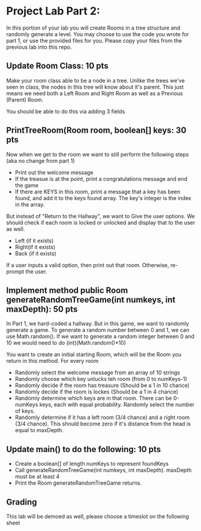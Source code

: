 # Project Lab Part 2:

In this portion of your lab you will create Rooms in a tree structure and randomly generate a level. You may choose to use the code you wrote for part 1, or use the provided files for you. Please copy your files from the previous lab into this repo.

## Update Room Class: 10 pts
Make your room class able to be a node in a tree. Unlike the trees we've seen in class, the nodes in this tree will know about it's parent. This just means we need both a Left Room and Right Room as well as a Previous (Parent) Room.

You should be able to do this via adding 3 fields

## PrintTreeRoom(Room room, boolean[] keys: 30 pts
Now when we get to the room we want to still perform the following steps (aka no change from part 1)

* Print out the welcome message
* If the treasue is at the point, print a congratulations message and end the game
* If there are KEYS in this room, print a message that a key has been found, and add it to the keys found array. The key's integer is the index in the array.

But instead of "Return to the Hallway", we want to Give the user options. We should check if each room is locked or unlocked and display that to the user as well.
* Left (if it exists) 
* Right(if it exists)
* Back (if it exists)

If a user inputs a valid option, then print out that room. Otherwise, re-prompt the user.

## Implement method public Room generateRandomTreeGame(int numkeys, int maxDepth): 50 pts
In Part 1, we hard-coded a hallway. But in this game, we want to randomly generate a game. To generate a random number between 0 and 1, we can use Math.random(). If we want to generate a random integer between 0 and 10 we would need to do (int)(Math.random()*10)

You want to create an initial starting Room, which will be the Room you return in this method. For every room
* Randomly select the welcome message from an array of 10 strings
* Randomly choose which key unlucks teh room (from 0 to numKeys-1)
* Randomly decide if the room has treasure (Should be a 1 in 10 chance)
* Randomly decide if the room is lockes (Should be a 1 in 4 chance)
* Randomly determine which keys are in that room. There can be 0-numKeys keys, each with equal probability. Randomly select the number of keys.
* Randomly determine if it has a left room (3/4 chance) and a right room (3/4 chance). This should become zero if it's distance from the head is equal to maxDepth.


## Update main() to do the following: 10 pts
* Create a boolean[] of length numKeys to represent foundKeys
* Call generateRandomTreeGame(int numkeys, int maxDepth). maxDepth must be at least 4
* Print the Room generateRandomTreeGame returns. 


## Grading
This lab will be demoed as well, please choose a timeslot on the following sheet
